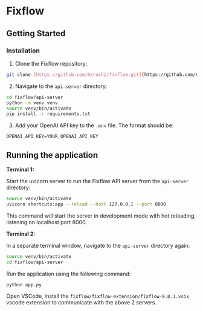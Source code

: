 # Fixflow


## Getting Started

### Installation

1. Clone the Fixflow repository:

```bash
git clone [https://github.com/0xrushi/fixflow.git](https://github.com/0xrushi/fixflow.git)
```

2. Navigate to the `api-server` directory:

```bash
cd fixflow/api-server
python -m venv venv
source venv/bin/activate
pip install -r requirements.txt
```

3. Add your OpenAI API key to the `.env` file. The format should be:

```
OPENAI_API_KEY=YOUR_OPENAI_API_KEY
```

## Running the application

**Terminal 1:**

Start the uvicorn server to run the Fixflow API server from the `api-server` directory:

```bash
source venv/bin/activate
uvicorn shortcuts:app --reload --host 127.0.0.1 --port 8000
```

This command will start the server in development mode with hot reloading, listening on localhost port 8000.

**Terminal 2:**

In a separate terminal window, navigate to the `api-server` directory again:

```bash
source venv/bin/activate
cd fixflow/api-server
```

Run the application using the following command:

```bash
python app.py
```

Open VSCode, install the `fixflow/fixflow-extension/fixflow-0.0.1.vsix` vscode extension to communicate with the above 2 servers.